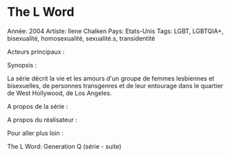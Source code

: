 # The L Word

Année: 2004
Artiste: Ilene Chalken
Pays: Etats-Unis
Tags: LGBT, LGBTQIA+, bisexualité, homosexualité, sexualité.s, transidentité

Acteurs principaux : 

Synopsis :

La série décrit la vie et les amours d'un groupe de femmes lesbiennes et bisexuelles, de personnes transgenres et de leur entourage dans le quartier de West Hollywood, de Los Angeles.

A propos de la série : 

A propos du réalisateur : 

Pour aller plus loin :

The L Word: Generation Q (série - suite)